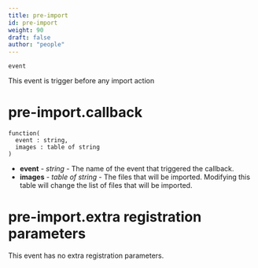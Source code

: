 ```yaml
---
title: pre-import
id: pre-import
weight: 90
draft: false
author: "people"
---
```


`event`

This event is trigger before any import action

# pre-import.callback

```
function(
  event : string,
  images : table of string
)
```

* **event** - _string_ - The name of the event that triggered the callback.
* **images** - _table of string_ - The files that will be imported. Modifying this table will change the list of files that
will be imported.

# pre-import.extra registration parameters

This event has no extra registration parameters.
